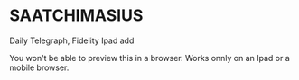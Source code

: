 # SAATCHIMASIUS
Daily Telegraph, Fidelity Ipad add

You won't be able to preview this in a browser. Works onnly on an Ipad or a mobile browser.
